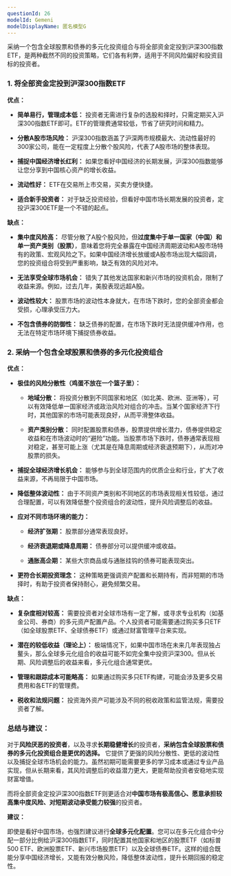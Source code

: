 ```yaml
---
questionId: 26
modelId: Gemeni
modelDisplayName: 匿名模型G
---
```

采纳一个包含全球股票和债券的多元化投资组合与将全部资金定投到沪深300指数ETF，是两种截然不同的投资策略，它们各有利弊，适用于不同风险偏好和投资目标的投资者。

### 1. 将全部资金定投到沪深300指数ETF

**优点：**

- **简单易行，管理成本低：** 投资者无需进行复杂的选股和择时，只需定期买入沪深300指数ETF即可。ETF的管理费通常较低，节省了研究时间和精力。
    
- **分散A股市场风险：** 沪深300指数涵盖了沪深两市规模最大、流动性最好的300家公司，能在一定程度上分散个股风险，代表了A股市场的整体表现。
    
- **捕捉中国经济增长红利：** 如果您看好中国经济的长期发展，沪深300指数能够让您分享到中国核心资产的增长收益。
    
- **流动性好：** ETF在交易所上市交易，买卖方便快捷。
    
- **适合新手投资者：** 对于缺乏投资经验，但看好中国市场长期发展的投资者，定投沪深300ETF是一个不错的起点。
    

**缺点：**

- **集中度风险高：** 尽管分散了A股个股风险，但**过度集中于单一国家（中国）和单一资产类别（股票）**，意味着您将完全暴露在中国经济周期波动和A股市场特有的政策、宏观风险之下。如果中国经济增长放缓或A股市场出现大幅回调，您的投资组合将受到严重影响，缺乏有效的风险对冲。
    
- **无法享受全球市场机会：** 错失了其他发达国家和新兴市场的投资机会，限制了收益来源。例如，过去几年，美股表现远超A股。
    
- **波动性较大：** 股票市场的波动性本身就大，在市场下跌时，您的全部资金都会受损，心理承受压力大。
    
- **不包含债券的防御性：** 缺乏债券的配置，在市场下跌时无法提供缓冲作用，也无法在特定市场环境下捕捉债券收益。
    

### 2. 采纳一个包含全球股票和债券的多元化投资组合

**优点：**

- **极佳的风险分散性（鸡蛋不放在一个篮子里）：**
    
    - **地域分散：** 将投资分散到不同国家和地区（如北美、欧洲、亚洲等），可以有效降低单一国家经济或政治风险对组合的冲击。当某个国家经济下行时，其他国家的市场可能表现良好，从而平滑整体收益。
        
    - **资产类别分散：** 同时配置股票和债券，股票提供增长潜力，债券提供稳定收益和在市场波动时的“避险”功能。当股票市场下跌时，债券通常表现相对稳定，甚至可能上涨（尤其是在降息周期或经济衰退预期下），从而对冲股票的损失。
        
- **捕捉全球经济增长机会：** 能够参与到全球范围内的优质企业和行业，扩大了收益来源，不再局限于中国市场。
    
- **降低整体波动性：** 由于不同资产类别和不同地区的市场表现相关性较低，通过合理配置，可以有效降低整个投资组合的波动性，提升风险调整后的收益。
    
- **应对不同市场环境的能力：**
    
    - **经济扩张期：** 股票部分通常表现良好。
        
    - **经济衰退期或降息周期：** 债券部分可以提供缓冲或收益。
        
    - **通胀高企期：** 某些大宗商品或与通胀挂钩的债券可能表现突出。
        
- **更符合长期投资理念：** 这种策略更强调资产配置和长期持有，而非短期的市场择时，有助于投资者保持耐心，避免频繁交易。
    

**缺点：**

- **复杂度相对较高：** 需要投资者对全球市场有一定了解，或寻求专业机构（如基金公司、券商）的多元资产配置产品。个人投资者可能需要通过购买多只ETF（如全球股票ETF、全球债券ETF）或通过财富管理平台来实现。
    
- **潜在的较低收益（理论上）：** 极端情况下，如果中国市场在未来几年表现独占鳌头，那么全球多元化组合的收益可能不如完全集中投资沪深300。但从长期、风险调整后的收益来看，多元化组合通常更优。
    
- **管理和跟踪成本可能略高：** 如果通过购买多只ETF构建，可能会涉及更多交易费用和各ETF的管理费。
    
- **税收和法规问题：** 投资海外资产可能涉及不同的税收政策和监管法规，需要投资者了解。
    

### 总结与建议：

对于**风险厌恶的投资者**，以及寻求**长期稳健增长**的投资者，**采纳包含全球股票和债券的多元化投资组合是更优的选择。** 它提供了更强的风险分散性、更低的波动性以及捕捉全球市场机会的能力。虽然初期可能需要更多的学习成本或通过专业产品实现，但从长期来看，其风险调整后的收益潜力更大，更能帮助投资者安稳地实现财富增值。

而将全部资金定投沪深300指数ETF则更适合对**中国市场有极高信心、愿意承担较高集中度风险、对短期波动承受能力较强**的投资者。

**建议：**

即使是看好中国市场，也强烈建议进行**全球多元化配置**。您可以在多元化组合中分配一部分比例给沪深300指数ETF，同时配置其他国家和地区的股票ETF（如标普500 ETF、欧洲股票ETF、新兴市场股票ETF）以及全球债券ETF。这样的组合既能分享中国经济增长，又能有效分散风险，降低整体波动性，提升长期回报的稳定性。